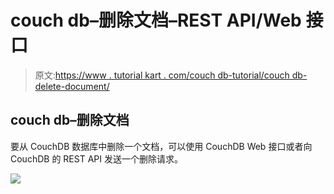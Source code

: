 # couch db–删除文档–REST API/Web 接口

> 原文:[https://www . tutorial kart . com/couch db-tutorial/couch db-delete-document/](https://www.tutorialkart.com/couchdb-tutorial/couchdb-delete-document/)

## couch db–删除文档

要从 CouchDB 数据库中删除一个文档，可以使用 CouchDB Web 接口或者向 CouchDB 的 REST API 发送一个删除请求。

[![](../Images/925da31b32d6bc3827932f6c8afb11bb.png)](https://www.tutorialkart.com/)